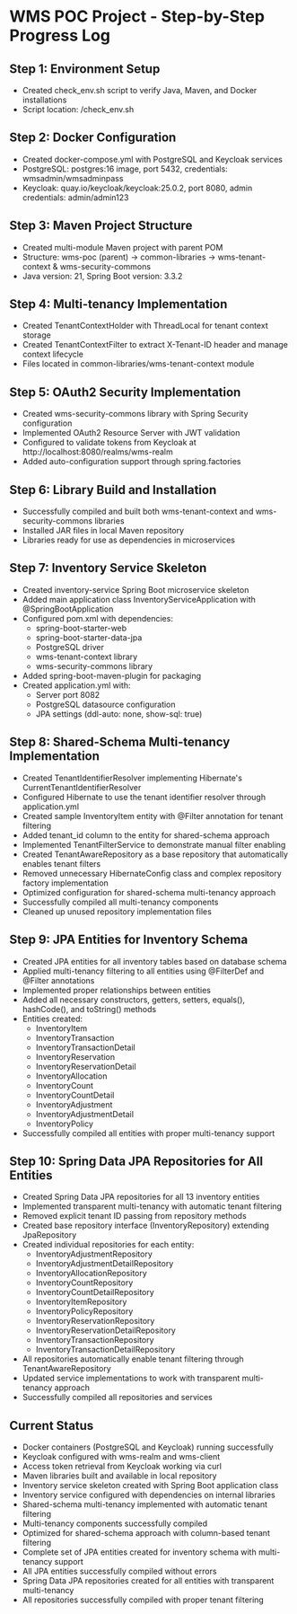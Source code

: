 # WMS POC Project - Step-by-Step Progress Log

## Step 1: Environment Setup
- Created check_env.sh script to verify Java, Maven, and Docker installations
- Script location: /check_env.sh

## Step 2: Docker Configuration
- Created docker-compose.yml with PostgreSQL and Keycloak services
- PostgreSQL: postgres:16 image, port 5432, credentials: wmsadmin/wmsadminpass
- Keycloak: quay.io/keycloak/keycloak:25.0.2, port 8080, admin credentials: admin/admin123

## Step 3: Maven Project Structure
- Created multi-module Maven project with parent POM
- Structure: wms-poc (parent) -> common-libraries -> wms-tenant-context & wms-security-commons
- Java version: 21, Spring Boot version: 3.3.2

## Step 4: Multi-tenancy Implementation
- Created TenantContextHolder with ThreadLocal for tenant context storage
- Created TenantContextFilter to extract X-Tenant-ID header and manage context lifecycle
- Files located in common-libraries/wms-tenant-context module

## Step 5: OAuth2 Security Implementation
- Created wms-security-commons library with Spring Security configuration
- Implemented OAuth2 Resource Server with JWT validation
- Configured to validate tokens from Keycloak at http://localhost:8080/realms/wms-realm
- Added auto-configuration support through spring.factories

## Step 6: Library Build and Installation
- Successfully compiled and built both wms-tenant-context and wms-security-commons libraries
- Installed JAR files in local Maven repository
- Libraries ready for use as dependencies in microservices

## Step 7: Inventory Service Skeleton
- Created inventory-service Spring Boot microservice skeleton
- Added main application class InventoryServiceApplication with @SpringBootApplication
- Configured pom.xml with dependencies:
  - spring-boot-starter-web
  - spring-boot-starter-data-jpa
  - PostgreSQL driver
  - wms-tenant-context library
  - wms-security-commons library
- Added spring-boot-maven-plugin for packaging
- Created application.yml with:
  - Server port 8082
  - PostgreSQL datasource configuration
  - JPA settings (ddl-auto: none, show-sql: true)

## Step 8: Shared-Schema Multi-tenancy Implementation
- Created TenantIdentifierResolver implementing Hibernate's CurrentTenantIdentifierResolver
- Configured Hibernate to use the tenant identifier resolver through application.yml
- Created sample InventoryItem entity with @Filter annotation for tenant filtering
- Added tenant_id column to the entity for shared-schema approach
- Implemented TenantFilterService to demonstrate manual filter enabling
- Created TenantAwareRepository as a base repository that automatically enables tenant filters
- Removed unnecessary HibernateConfig class and complex repository factory implementation
- Optimized configuration for shared-schema multi-tenancy approach
- Successfully compiled all multi-tenancy components
- Cleaned up unused repository implementation files

## Step 9: JPA Entities for Inventory Schema
- Created JPA entities for all inventory tables based on database schema
- Applied multi-tenancy filtering to all entities using @FilterDef and @Filter annotations
- Implemented proper relationships between entities
- Added all necessary constructors, getters, setters, equals(), hashCode(), and toString() methods
- Entities created:
  - InventoryItem
  - InventoryTransaction
  - InventoryTransactionDetail
  - InventoryReservation
  - InventoryReservationDetail
  - InventoryAllocation
  - InventoryCount
  - InventoryCountDetail
  - InventoryAdjustment
  - InventoryAdjustmentDetail
  - InventoryPolicy
- Successfully compiled all entities with proper multi-tenancy support

## Step 10: Spring Data JPA Repositories for All Entities
- Created Spring Data JPA repositories for all 13 inventory entities
- Implemented transparent multi-tenancy with automatic tenant filtering
- Removed explicit tenant ID passing from repository methods
- Created base repository interface (InventoryRepository) extending JpaRepository
- Created individual repositories for each entity:
  - InventoryAdjustmentRepository
  - InventoryAdjustmentDetailRepository
  - InventoryAllocationRepository
  - InventoryCountRepository
  - InventoryCountDetailRepository
  - InventoryItemRepository
  - InventoryPolicyRepository
  - InventoryReservationRepository
  - InventoryReservationDetailRepository
  - InventoryTransactionRepository
  - InventoryTransactionDetailRepository
- All repositories automatically enable tenant filtering through TenantAwareRepository
- Updated service implementations to work with transparent multi-tenancy approach
- Successfully compiled all repositories and services

## Current Status
- Docker containers (PostgreSQL and Keycloak) running successfully
- Keycloak configured with wms-realm and wms-client
- Access token retrieval from Keycloak working via curl
- Maven libraries built and available in local repository
- Inventory service skeleton created with Spring Boot application class
- Inventory service configured with dependencies on internal libraries
- Shared-schema multi-tenancy implemented with automatic tenant filtering
- Multi-tenancy components successfully compiled
- Optimized for shared-schema approach with column-based tenant filtering
- Complete set of JPA entities created for inventory schema with multi-tenancy support
- All JPA entities successfully compiled without errors
- Spring Data JPA repositories created for all entities with transparent multi-tenancy
- All repositories successfully compiled with proper tenant filtering